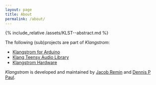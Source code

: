 ```yaml
---
layout: page
title: About
permalink: /about/
---
```


{% include_relative /assets/KLST--abstract.md %}

The following (sub)projects are part of *Klangstrom*:

- [Klangstrom for Arduino](https://klangstrom-for-arduino.dennisppaul.de)
- [Klang Teensy Audio Library](https://github.com/dennisppaul/klang-teensy)
- [Klangstrom Hardware](https://github.com/dennisppaul/klangstrom-hardware)

*Klangstrom* is developed and maintained by [Jacob Remin](http://www.jacobremin.com) and [Dennis P Paul](https://dennisppaul.de).
